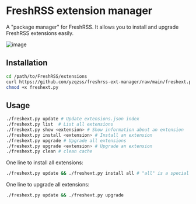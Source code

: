 # FreshRSS extension manager

A "package manager" for FreshRSS. It allows you to install and upgrade FreshRSS extensions easily.

![image](https://github.com/yzqzss/freshrss-ext-manager/assets/30341059/af6d4034-7358-4130-842e-6fbb755d145b)


## Installation

```bash
cd /path/to/FreshRSS/extensions
curl https://github.com/yzqzss/freshrss-ext-manager/raw/main/freshext.py -L -o freshext.py
chmod +x freshext.py
```

## Usage

```bash
./freshext.py update # Update extensions.json index
./freshext.py list  # List all extensions
./freshext.py show <extension> # Show information about an extension
./freshext.py install <extension> # Install an extension
./freshext.py upgrade # Upgrade all extensions
./freshext.py upgrade <extension> # Upgrade an extension
./freshext.py clean # clean cache
```

One line to install all extensions:

```bash
./freshext.py update && ./freshext.py install all # "all" is a special behavior to install all extensions
```

One line to upgrade all extensions:

```bash
./freshext.py update && ./freshext.py upgrade
```
